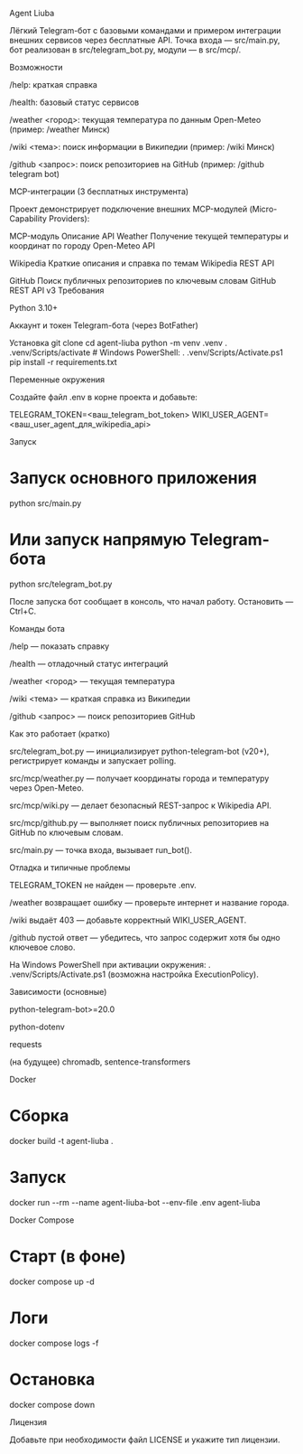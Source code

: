 Agent Liuba

Лёгкий Telegram-бот с базовыми командами и примером интеграции внешних сервисов через бесплатные API.
Точка входа — src/main.py, бот реализован в src/telegram_bot.py, модули — в src/mcp/.

Возможности

/help: краткая справка

/health: базовый статус сервисов

/weather <город>: текущая температура по данным Open-Meteo (пример: /weather Минск)

/wiki <тема>: поиск информации в Википедии (пример: /wiki Минск)

/github <запрос>: поиск репозиториев на GitHub (пример: /github telegram bot)

MCP-интеграции (3 бесплатных инструмента)

Проект демонстрирует подключение внешних MCP-модулей (Micro-Capability Providers):

MCP-модуль	Описание	API
Weather	Получение текущей температуры и координат по городу	Open-Meteo API

Wikipedia	Краткие описания и справка по темам	Wikipedia REST API

GitHub	Поиск публичных репозиториев по ключевым словам	GitHub REST API v3
Требования

Python 3.10+

Аккаунт и токен Telegram-бота (через BotFather)

Установка
git clone <repo-url>
cd agent-liuba
python -m venv .venv
. .venv/Scripts/activate  # Windows PowerShell: . .venv/Scripts/Activate.ps1
pip install -r requirements.txt

Переменные окружения

Создайте файл .env в корне проекта и добавьте:

TELEGRAM_TOKEN=<ваш_telegram_bot_token>
WIKI_USER_AGENT=<ваш_user_agent_для_wikipedia_api>

Запуск
# Запуск основного приложения
python src/main.py

# Или запуск напрямую Telegram-бота
python src/telegram_bot.py


После запуска бот сообщает в консоль, что начал работу.
Остановить — Ctrl+C.

Команды бота

/help — показать справку

/health — отладочный статус интеграций

/weather <город> — текущая температура

/wiki <тема> — краткая справка из Википедии

/github <запрос> — поиск репозиториев GitHub

Как это работает (кратко)

src/telegram_bot.py — инициализирует python-telegram-bot (v20+), регистрирует команды и запускает polling.

src/mcp/weather.py — получает координаты города и температуру через Open-Meteo.

src/mcp/wiki.py — делает безопасный REST-запрос к Wikipedia API.

src/mcp/github.py — выполняет поиск публичных репозиториев на GitHub по ключевым словам.

src/main.py — точка входа, вызывает run_bot().

Отладка и типичные проблемы

TELEGRAM_TOKEN не найден — проверьте .env.

/weather возвращает ошибку — проверьте интернет и название города.

/wiki выдаёт 403 — добавьте корректный WIKI_USER_AGENT.

/github пустой ответ — убедитесь, что запрос содержит хотя бы одно ключевое слово.

На Windows PowerShell при активации окружения: . .venv/Scripts/Activate.ps1 (возможна настройка ExecutionPolicy).

Зависимости (основные)

python-telegram-bot>=20.0

python-dotenv

requests

(на будущее) chromadb, sentence-transformers

Docker
# Сборка
docker build -t agent-liuba .

# Запуск
docker run --rm --name agent-liuba-bot --env-file .env agent-liuba

Docker Compose
# Старт (в фоне)
docker compose up -d

# Логи
docker compose logs -f

# Остановка
docker compose down

Лицензия

Добавьте при необходимости файл LICENSE и укажите тип лицензии.